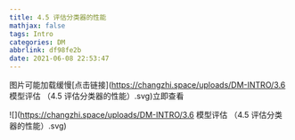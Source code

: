 ```yaml
---
title: 4.5 评估分类器的性能
mathjax: false
tags: Intro
categories: DM
abbrlink: df98fe2b
date: 2021-06-08 22:53:47
---
```


<!--more -->

图片可能加载缓慢[点击链接](https://changzhi.space/uploads/DM-INTRO/3.6 模型评估 （4.5 评估分类器的性能）.svg)立即查看

![](https://changzhi.space/uploads/DM-INTRO/3.6 模型评估 （4.5 评估分类器的性能）.svg)

